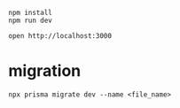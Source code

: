 ```
npm install
npm run dev
```

```
open http://localhost:3000
```

# migration

```
npx prisma migrate dev --name <file_name>
```

